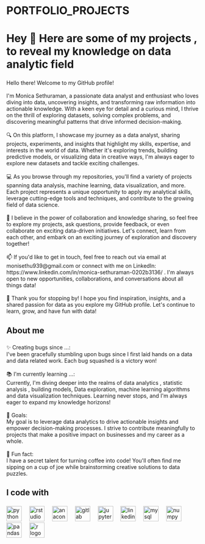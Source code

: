 # PORTFOLIO_PROJECTS

<h1 align="left">Hey 👋 Here are some of my projects , to reveal my knowledge on data analytic field </h1>

###

<p align="left">Hello there! Welcome to my GitHub profile!<br><br>I'm Monica Sethuraman, a passionate data analyst and enthusiast who loves diving into data, uncovering insights, and transforming raw information into actionable knowledge. With a keen eye for detail and a curious mind, I thrive on the thrill of exploring datasets, solving complex problems, and discovering meaningful patterns that drive informed decision-making.<br><br>🔍 On this platform, I showcase my journey as a data analyst, sharing projects, experiments, and insights that highlight my skills, expertise, and interests in the world of data. Whether it's exploring trends, building predictive models, or visualizing data in creative ways, I'm always eager to explore new datasets and tackle exciting challenges.<br><br>💻 As you browse through my repositories, you'll find a variety of projects spanning data analysis, machine learning, data visualization, and more. Each project represents a unique opportunity to apply my analytical skills, leverage cutting-edge tools and techniques, and contribute to the growing field of data science.<br><br>🚀 I believe in the power of collaboration and knowledge sharing, so feel free to explore my projects, ask questions, provide feedback, or even collaborate on exciting data-driven initiatives. Let's connect, learn from each other, and embark on an exciting journey of exploration and discovery together!<br><br>📫 If you'd like to get in touch, feel free to reach out via email at monisethu939@gmail.com or connect with me on LinkedIn: https://www.linkedin.com/in/monica-sethuraman-0202b3136/ . I'm always open to new opportunities, collaborations, and conversations about all things data!<br><br>🌟 Thank you for stopping by! I hope you find inspiration, insights, and a shared passion for data as you explore my GitHub profile. Let's continue to learn, grow, and have fun with data!</p>

###

<h2 align="left">About me</h2>

###

<p align="left">✨ Creating bugs since ...:<br>I've been gracefully stumbling upon bugs since I first laid hands on a data and data related work. Each bug squashed is a victory won!<br><br>📚 I'm currently learning ...:<br>Currently, I'm diving deeper into the realms of data analytics , statistic analysis , building models, Data exploration, machine learning algorithms and data visualization techniques. Learning never stops, and I'm always eager to expand my knowledge horizons!<br><br>🎯 Goals:<br>My goal is to leverage data analytics to drive actionable insights and empower decision-making processes. I strive to contribute meaningfully to projects that make a positive impact on businesses and my career as a whole.<br><br>🎲 Fun fact:<br>I have a secret talent for turning coffee into code! You'll often find me sipping on a cup of joe while brainstorming creative solutions to data puzzles.</p>

###

<h2 align="left">I code with</h2>

###

<div align="left">
  <img src="https://cdn.jsdelivr.net/gh/devicons/devicon/icons/python/python-original.svg" height="40" alt="python logo"  />
  <img width="12" />
  <img src="https://cdn.jsdelivr.net/gh/devicons/devicon/icons/rstudio/rstudio-original.svg" height="40" alt="rstudio logo"  />
  <img width="12" />
  <img src="https://cdn.jsdelivr.net/gh/devicons/devicon/icons/anaconda/anaconda-original.svg" height="40" alt="anaconda logo"  />
  <img width="12" />
  <img src="https://cdn.jsdelivr.net/gh/devicons/devicon/icons/gitlab/gitlab-original.svg" height="40" alt="gitlab logo"  />
  <img width="12" />
  <img src="https://cdn.jsdelivr.net/gh/devicons/devicon/icons/jupyter/jupyter-original.svg" height="40" alt="jupyter logo"  />
  <img width="12" />
  <img src="https://cdn.jsdelivr.net/gh/devicons/devicon/icons/linkedin/linkedin-original.svg" height="40" alt="linkedin logo"  />
  <img width="12" />
  <img src="https://cdn.jsdelivr.net/gh/devicons/devicon/icons/mysql/mysql-original.svg" height="40" alt="mysql logo"  />
  <img width="12" />
  <img src="https://cdn.jsdelivr.net/gh/devicons/devicon/icons/numpy/numpy-original.svg" height="40" alt="numpy logo"  />
  <img width="12" />
  <img src="https://cdn.jsdelivr.net/gh/devicons/devicon/icons/pandas/pandas-original.svg" height="40" alt="pandas logo"  />
  <img width="12" />
  <img src="https://cdn.jsdelivr.net/gh/devicons/devicon/icons/r/r-original.svg" height="40" alt="r logo"  />
</div>

###

